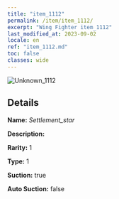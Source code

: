 ```yaml
---
title: "item_1112"
permalink: /item/item_1112/
excerpt: "Wing Fighter item_1112"
last_modified_at: 2023-09-02
locale: en
ref: "item_1112.md"
toc: false
classes: wide
---
```



 ![Unknown_1112](/images/item/Settlement_star_p.png)



## Details

 **Name:** *Settlement_star* 

 **Description:** 

 **Rarity:** 1 

 **Type:** 1 

 **Suction:** true 

 **Auto Suction:** false 


